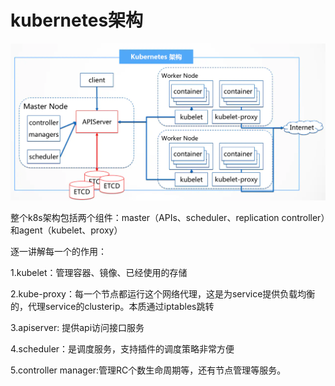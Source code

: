 # kubernetes架构

![avatar](picture/kubernetes_structure.png)

整个k8s架构包括两个组件：master（APIs、scheduler、replication controller）和agent（kubelet、proxy）

逐一讲解每一个的作用：

1.kubelet：管理容器、镜像、已经使用的存储

2.kube-proxy：每一个节点都运行这个网络代理，这是为service提供负载均衡的，代理service的clusterip。本质通过iptables跳转

3.apiserver: 提供api访问接口服务

4.scheduler：是调度服务，支持插件的调度策略非常方便

5.controller manager:管理RC个数生命周期等，还有节点管理等服务。
